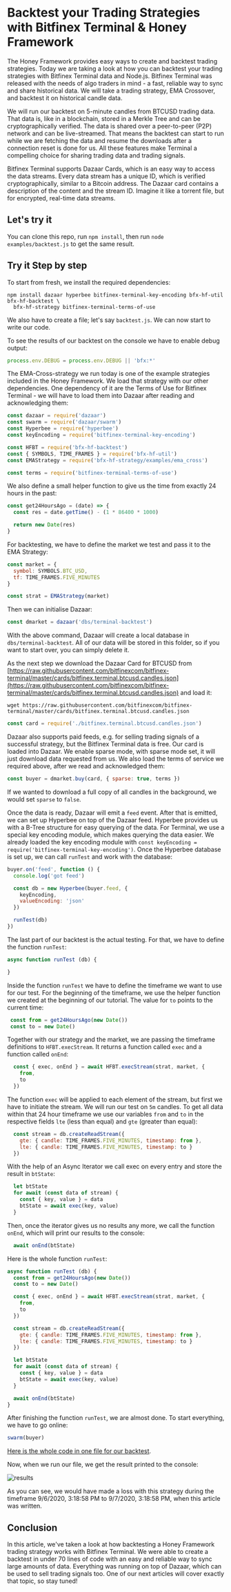 # Backtest your Trading Strategies with Bitfinex Terminal & Honey Framework

The Honey Framework provides easy ways to create and backtest trading strategies. Today we are taking a look at how you can backtest your trading strategies with Bitfinex Terminal data and Node.js. Bitfinex Terminal was released with the needs of algo traders in mind - a fast, reliable way to sync and share historical data. We will take a trading strategy, EMA Crossover, and backtest it on historical candle data.

We will run our backtest on 5-minute candles from BTCUSD trading data. That data is, like in a blockchain, stored in a Merkle Tree and can be cryptographically verified. The data is shared over a peer-to-peer (P2P) network and can be live-streamed. That means the backtest can start to run while we are fetching the data and resume the downloads after a connection reset is done for us. All these features make Terminal a compelling choice for sharing trading data and trading signals.

Bitfinex Terminal supports Dazaar Cards, which is an easy way to access the data streams. Every data stream has a unique ID, which is verified cryptographically, similar to a Bitcoin address. The Dazaar card contains a description of the content and the stream ID. Imagine it like a torrent file, but for encrypted, real-time data streams.


## Let's try it

You can clone this repo, run `npm install`, then run `node examples/backtest.js` to get the same result.

## Try it Step by step

To start from fresh, we install the required dependencies:

```
npm install dazaar hyperbee bitfinex-terminal-key-encoding bfx-hf-util bfx-hf-backtest \
  bfx-hf-strategy bitfinex-terminal-terms-of-use

```

We also have to create a file; let's say `backtest.js`. We can now start to write our code.

To see the results of our backtest on the console we have to enable debug output:

```js
process.env.DEBUG = process.env.DEBUG || 'bfx:*'
```

The EMA-Cross-strategy we run today is one of the example strategies included in the Honey Framework. We load that strategy with our other dependencies. One dependency of it are the Terms of Use for Bitfinex Terminal - we will have to load them into Dazaar after reading and acknowledging them:


```js
const dazaar = require('dazaar')
const swarm = require('dazaar/swarm')
const Hyperbee = require('hyperbee')
const keyEncoding = require('bitfinex-terminal-key-encoding')

const HFBT = require('bfx-hf-backtest')
const { SYMBOLS, TIME_FRAMES } = require('bfx-hf-util')
const EMAStrategy = require('bfx-hf-strategy/examples/ema_cross')

const terms = require('bitfinex-terminal-terms-of-use')
```

We also define a small helper function to give us the time from exactly 24 hours in the past:

```js
const get24HoursAgo = (date) => {
  const res = date.getTime() - (1 * 86400 * 1000)

  return new Date(res)
}
```

For backtesting, we have to define the market we test and pass it to the EMA Strategy:

```js
const market = {
  symbol: SYMBOLS.BTC_USD,
  tf: TIME_FRAMES.FIVE_MINUTES
}

const strat = EMAStrategy(market)
```

Then we can initialise Dazaar:

```js
const dmarket = dazaar('dbs/terminal-backtest')
```

With the above command, Dazaar will create a local database in `dbs/terminal-backtest`. All of our data will be stored in this folder, so if you want to start over, you can simply delete it.

As the next step we download the Dazaar Card for BTCUSD from [https://raw.githubusercontent.com/bitfinexcom/bitfinex-terminal/master/cards/bitfinex.terminal.btcusd.candles.json](https://raw.githubusercontent.com/bitfinexcom/bitfinex-terminal/master/cards/bitfinex.terminal.btcusd.candles.json) and load it:

```
wget https://raw.githubusercontent.com/bitfinexcom/bitfinex-terminal/master/cards/bitfinex.terminal.btcusd.candles.json
```

```js
const card = require('./bitfinex.terminal.btcusd.candles.json')
```

Dazaar also supports paid feeds, e.g. for selling trading signals of a successful strategy, but the Bitfinex Terminal data is free. Our card is loaded into Dazaar. We enable sparse mode, with sparse mode set, it will just download data requested from us. We also load the terms of service we required above, after we read and acknowledged them:

```js
const buyer = dmarket.buy(card, { sparse: true, terms })
```

If we wanted to download a full copy of all candles in the background, we would set `sparse` to `false`.

Once the data is ready, Dazaar will emit a `feed` event. After that is emitted, we can set up Hyperbee on top of the Dazaar feed. Hyperbee provides us with a B-Tree structure for easy querying of the data. For Terminal, we use a special key encoding module, which makes querying the data easier. We already loaded the key encoding module with `const keyEncoding = require('bitfinex-terminal-key-encoding')`. Once the Hyperbee database is set up, we can call `runTest` and work with the database:

```js
buyer.on('feed', function () {
  console.log('got feed')

  const db = new Hyperbee(buyer.feed, {
    keyEncoding,
    valueEncoding: 'json'
  })

  runTest(db)
})
```

The last part of our backtest is the actual testing. For that, we have to define the function `runTest`:

```js
async function runTest (db) {

}
```

Inside the function `runTest` we have to define the timeframe we want to use for our test. For the beginning of the timeframe, we use the helper function we created at the beginning of our tutorial. The value for `to` points to the current time:

```js
 const from = get24HoursAgo(new Date())
 const to = new Date()
```

Together with our strategy and the market, we are passing the timeframe definitions to `HFBT.execStream`. It returns a function called `exec` and a function called `onEnd`:

```js
  const { exec, onEnd } = await HFBT.execStream(strat, market, {
    from,
    to
  })
```

The function `exec` will be applied to each element of the stream, but first we have to initiate the stream. We will run our test on `5m` candles. To get all data within that 24 hour timeframe we use our variables `from` and `to` in the respective fields `lte` (less than equal) and `gte` (greater than equal):

```js
  const stream = db.createReadStream({
    gte: { candle: TIME_FRAMES.FIVE_MINUTES, timestamp: from },
    lte: { candle: TIME_FRAMES.FIVE_MINUTES, timestamp: to }
  })
```

With the help of an Async Iterator we call exec on every entry and store the result in `btState`:

```js
  let btState
  for await (const data of stream) {
    const { key, value } = data
    btState = await exec(key, value)
  }
```

Then, once the iterator gives us no results any more, we call the function `onEnd`, which will print our results to the console:

```js
  await onEnd(btState)
```

Here is the whole function `runTest`:

```js
async function runTest (db) {
  const from = get24HoursAgo(new Date())
  const to = new Date()

  const { exec, onEnd } = await HFBT.execStream(strat, market, {
    from,
    to
  })

  const stream = db.createReadStream({
    gte: { candle: TIME_FRAMES.FIVE_MINUTES, timestamp: from },
    lte: { candle: TIME_FRAMES.FIVE_MINUTES, timestamp: to }
  })

  let btState
  for await (const data of stream) {
    const { key, value } = data
    btState = await exec(key, value)
  }

  await onEnd(btState)
}
```


After finishing the function `runTest`, we are almost done. To start everything, we have to go online:

```js
swarm(buyer)
```

[Here is the whole code in one file for our backtest](../examples/backtest.js).

Now, when we run our file, we get the result printed to the console:

![results](../img/results.png)

As you can see, we would have made a loss with this strategy during the timeframe 9/6/2020, 3:18:58 PM to 9/7/2020, 3:18:58 PM, when this article was written.

## Conclusion

In this article, we've taken a look at how backtesting a Honey Framework trading strategy works with Bitfinex Terminal. We were able to create a backtest in under 70 lines of code with an easy and reliable way to sync large amounts of data. Everything was running on top of Dazaar, which can be used to sell trading signals too. One of our next articles will cover exactly that topic, so stay tuned!
